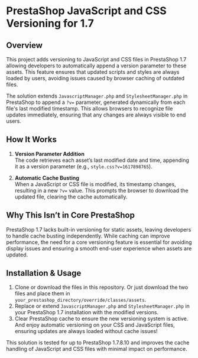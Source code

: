 # PrestaShop JavaScript and CSS Versioning for 1.7

## Overview

This project adds versioning to JavaScript and CSS files in PrestaShop 1.7 allowing developers to automatically append a version parameter to these assets. This feature ensures that updated scripts and styles are always loaded by users, avoiding issues caused by browser caching of outdated files.

The solution extends `JavascriptManager.php` and `StylesheetManager.php` in PrestaShop to append a `?v=` parameter, generated dynamically from each file's last modified timestamp. This allows browsers to recognize file updates immediately, ensuring that any changes are always visible to end users.

## How It Works

1. **Version Parameter Addition**  
   The code retrieves each asset’s last modified date and time, appending it as a version parameter (e.g., `style.css?v=1617898765`).
   
2. **Automatic Cache Busting**  
   When a JavaScript or CSS file is modified, its timestamp changes, resulting in a new `?v=` value. This prompts the browser to download the updated file, clearing the cache automatically.

## Why This Isn’t in Core PrestaShop

PrestaShop 1.7 lacks built-in versioning for static assets, leaving developers to handle cache busting independently. While caching can improve performance, the need for a core versioning feature is essential for avoiding display issues and ensuring a smooth end-user experience when assets are updated.

## Installation & Usage

1. Clone or download the files in this repository. Or just download the two files and place them in `your_prestashop_directory/override/classes/assets`.
2. Replace or extend `JavascriptManager.php` and `StylesheetManager.php` in your PrestaShop 1.7 installation with the modified versions.
3. Clear PrestaShop cache to ensure the new versioning system is active. And enjoy automatic versioning on your CSS and JavaScript files, ensuring updates are always loaded without cache issues!

This solution is tested for up to PrestaShop 1.7.8.10 and improves the cache handling of JavaScript and CSS files with minimal impact on performance.
